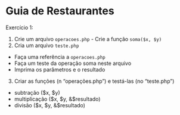 Guia de Restaurantes
========

Exercício 1:
1. Crie um arquivo `operacoes.php` - Crie a função `soma($x, $y)`
2. Cria um arquivo `teste.php`
  * Faça uma referência a `operacoes.php`
  * Faça um teste da operação soma neste arquivo
  * Imprima os parâmetros e o resultado
3. Criar as funções (n “operações.php”) e testá-las (no “teste.php”)
  * subtração ($x, $y)
  * multiplicação ($x, $y, &$resultado)
  * divisão ($x, $y, &$resultado)
